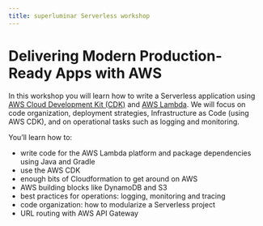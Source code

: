 ```yaml
---
title: superluminar Serverless workshop
---
```


# Delivering Modern Production-Ready Apps with AWS

In this workshop you will learn how to write a Serverless application using [AWS Cloud Development Kit (CDK)](https://docs.aws.amazon.com/cdk/latest/guide/getting_started.html) 
and [AWS Lambda](https://aws.amazon.com/lambda/). 
We will focus on code organization, deployment strategies, Infrastructure as Code (using AWS CDK), and on operational tasks such as logging and monitoring.

You’ll learn how to:

- write code for the AWS Lambda platform and package dependencies using Java and Gradle
- use the AWS CDK
- enough bits of Cloudformation to get around on AWS
- AWS building blocks like DynamoDB and S3
- best practices for operations: logging, monitoring and tracing
- code organization: how to modularize a Serverless project
- URL routing with AWS API Gateway

